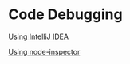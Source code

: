 # Code Debugging

[Using IntelliJ IDEA](https://github.com/Backendless/JS-Code-Runner/wiki/Debugging-Server-Code-in-WebStorm)

[Using node-inspector](https://github.com/Backendless/JS-Code-Runner/wiki/Debugging-ServerCode-using-node-inspector)
